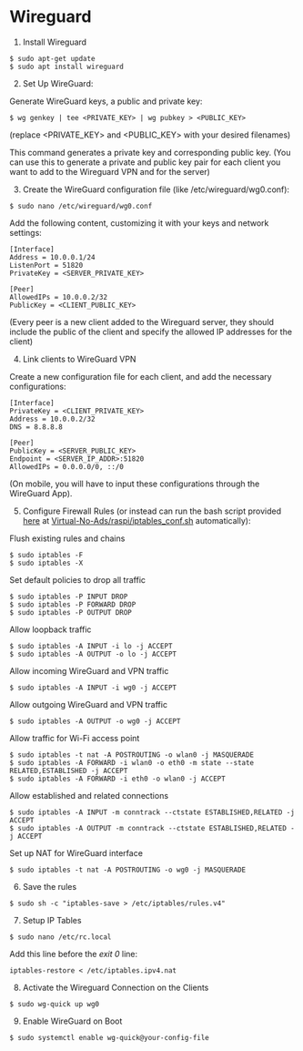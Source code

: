 # Wireguard

1. Install Wireguard

```
$ sudo apt-get update
$ sudo apt install wireguard
```


2. Set Up WireGuard:

Generate WireGuard keys, a public and private key:

```
$ wg genkey | tee <PRIVATE_KEY> | wg pubkey > <PUBLIC_KEY>
```
(replace <PRIVATE_KEY> and <PUBLIC_KEY> with your desired filenames)

This command generates a private key and corresponding public key.
(You can use this to generate a private and public key pair for each client you want to add to the Wireguard VPN and for the server)


3. Create the WireGuard configuration file (like /etc/wireguard/wg0.conf):

```
$ sudo nano /etc/wireguard/wg0.conf
```

Add the following content, customizing it with your keys and network settings:

```
[Interface]
Address = 10.0.0.1/24
ListenPort = 51820
PrivateKey = <SERVER_PRIVATE_KEY>

[Peer]
AllowedIPs = 10.0.0.2/32
PublicKey = <CLIENT_PUBLIC_KEY>
```
(Every peer is a new client added to the Wireguard server, they should include the public of the client and specify the allowed IP addresses for the client)


4. Link clients to WireGuard VPN

Create a new configuration file for each client, and add the necessary configurations:

```
[Interface]
PrivateKey = <CLIENT_PRIVATE_KEY>
Address = 10.0.0.2/32
DNS = 8.8.8.8

[Peer]
PublicKey = <SERVER_PUBLIC_KEY>
Endpoint = <SERVER_IP_ADDR>:51820
AllowedIPs = 0.0.0.0/0, ::/0
```

(On mobile, you will have to input these configurations through the WireGuard App).


5. Configure Firewall Rules
(or instead can run the bash script provided [here](<https://github.com/PoCInnovation/Virtual-No-Ads/blob/main/raspi>) at [Virtual-No-Ads/raspi/iptables_conf.sh](<https://github.com/PoCInnovation/Virtual-No-Ads/blob/main/raspi/iptables_conf.sh>) automatically):

Flush existing rules and chains

```
$ sudo iptables -F
$ sudo iptables -X
```

Set default policies to drop all traffic

```
$ sudo iptables -P INPUT DROP
$ sudo iptables -P FORWARD DROP
$ sudo iptables -P OUTPUT DROP
```

Allow loopback traffic

```
$ sudo iptables -A INPUT -i lo -j ACCEPT
$ sudo iptables -A OUTPUT -o lo -j ACCEPT
```

Allow incoming WireGuard and VPN traffic

```
$ sudo iptables -A INPUT -i wg0 -j ACCEPT
```

Allow outgoing WireGuard and VPN traffic

```
$ sudo iptables -A OUTPUT -o wg0 -j ACCEPT
```

Allow traffic for Wi-Fi access point

```
$ sudo iptables -t nat -A POSTROUTING -o wlan0 -j MASQUERADE
$ sudo iptables -A FORWARD -i wlan0 -o eth0 -m state --state RELATED,ESTABLISHED -j ACCEPT
$ sudo iptables -A FORWARD -i eth0 -o wlan0 -j ACCEPT
```

Allow established and related connections

```
$ sudo iptables -A INPUT -m conntrack --ctstate ESTABLISHED,RELATED -j ACCEPT
$ sudo iptables -A OUTPUT -m conntrack --ctstate ESTABLISHED,RELATED -j ACCEPT
```

Set up NAT for WireGuard interface

```
$ sudo iptables -t nat -A POSTROUTING -o wg0 -j MASQUERADE
```


6. Save the rules

```
$ sudo sh -c "iptables-save > /etc/iptables/rules.v4"
```


7. Setup IP Tables

```
$ sudo nano /etc/rc.local
```

Add this line before the *exit 0* line:
```
iptables-restore < /etc/iptables.ipv4.nat
```


8. Activate the Wireguard Connection on the Clients

```
$ sudo wg-quick up wg0
```


9. Enable WireGuard on Boot
```
$ sudo systemctl enable wg-quick@your-config-file
```